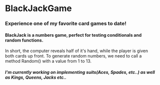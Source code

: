 # BlackJackGame
### Experience one of my favorite card games to date!

#### BlackJack is a numbers game, perfect for testing conditionals and random functions.
In short, the computer reveals half of it's hand, while the player is given both cards up front.
To generate random numbers, we need to call a method Random() with a value from 1 to 13.
##### I'm currently working on implementing suits(Aces, Spades, etc..) as well as Kings, Queens, Jacks etc..
